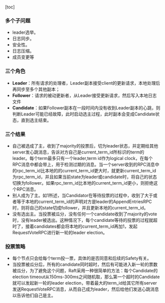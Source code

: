 # 

[toc]

### 多个子问题

- leader选举。
- 日志同步。
- 安全性。
- 日志压缩。
- 成员变更等

### 三个角色

- **Leader**：所有请求的处理者，Leader副本接受client的更新请求，本地处理后再同步至多个其他副本；
- **Follower**：请求的被动更新者，从Leader接受更新请求，然后写入本地日志文件
- **Candidate**：如果Follower副本在一段时间内没有收到Leader副本的心跳，则判断Leader可能已经故障，此时启动选主过程，此时副本会变成Candidate状态，直到选主结束。

### 三个结果

- 自己被选成了主，收到了majority的投票后，切为leader状态，并定期给其他server发心跳消息，告诉对方自己是current_term_id所标识的term的leader。每个term最多只有一个leader,term id作为logical clock，在每个RPC消息中都会带上，用于检测过期的消息。当一个server收到的RPC消息中的rpc_term_id比本地的的current_term_id更大时，就更新current_term_id为rpc_term_id，并且如果当前state为leader或candidate时，将自己的状态切换为follower。如果rpc_term_id比本地的current_term_id更小，则拒绝这个RPC消息。
- 别人成为了主。如1所述，当Candidator在等待投票的过程中，收到了大于或者等于本地的current_term_id的声明对方是leader的AppendEntriesRPC时，则将自己的state切成follower，并且更新本地的current_term_id。
- 没有选出主。当投票被瓜分，没有任何一个candidate收到了majority的vote时，没有leader被选出。这种情况下，每个candidate等待的投票的过程就超时了，接着candidates都会将本地的current_term_id再加1，发起RequestVoteRPC进行新一轮的leader election。

### 投票策略

- 每个节点只会给每个term投一票，具体的是否同意和后续的Safety有关。
- 当投票被瓜分后，所有的candidate同时超时，然后有可能进入新一轮的票数被瓜分，为了避免这个问题，Raft采用一种很简单的方法：每个Candidate的election timeout从150ms-300ms之间随机取，那么第一个超时的Candidate就可以发起新一轮的leader election，带着最大的term_id给其它所有server发送RequestVoteRPC消息，从而自己成为leader，然后给他们发送心跳消息以告诉他们自己是主。